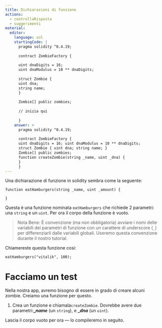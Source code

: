 ```yaml
---
title: Dichiarazioni di funzione
actions:
  - controllaRisposta
  - suggerimenti
material:
  editor:
    language: sol
    startingCode: |
      pragma solidity ^0.4.19;
      
      contract ZombieFactory {
      
      uint dnaDigits = 16;
      uint dnaModulus = 10 ** dnaDigits;
      
      struct Zombie {
      uint dna;
      string name;
      }
      
      Zombie[] public zombies;
      
      // inizia qui
      
      }
    answer: >
      pragma solidity ^0.4.19;
      
      contract ZombieFactory {
      uint dnaDigits = 16; uint dnaModulus = 10 ** dnaDigits;
      struct Zombie { uint dna; string name; }
      Zombie[] public zombies;
      function createZombie(string _name, uint _dna) {
      }
      }
---
```

Una dichiarazione di funzione in solidity sembra come la seguente:

    function eatHamburgers(string _name, uint _amount) {
    
    }
    

Questa è una funzione nominata `eatHamburgers` che richiede 2 parametri: una `string` e un `uint`. Per ora il corpo della funzione è vuoto.

> Nota Bene: È convenzione (ma non obbligatoria) avviare i nomi delle variabili dei parametri di funzione con un carattere di underscore (` _ `) per differenziarli dalle variabili globali. Useremo questa convenzione durante il nostro tutorial.

Chiamereste questa funzione così:

    eatHamburgers("vitalik", 100);
    

# Facciamo un test

Nella nostra app, avremo bisogno di essere in grado di creare alcuni zombie. Creiamo una funzione per questo.

1. Crea un funzione e chiamala`createZombie`. Dovrebbe avere due parametri:**__name_** (un `string`), e **__dna_** (un `uint`).

Lascia il corpo vuoto per ora — lo compileremo in seguito.